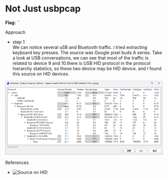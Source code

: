 # Not Just usbpcap 

**Flag:** ``

Approach

- step 1<br>
We can notice several uSB and Bluetooth traffic.
i tried extracting keyboard key presses.
The source was Google pixel buds A series.
Take a look at USB conversations, we can see that most of the traffic is related to device 9 and 10.there is USB HID protocol in the protocol hierarchy statistics,
 so these two device may be HID device.
and I found this source on HID devices.


![](https://github.com/adityachawla005/cryptonite_taskphase_Aditya/raw/main/TP2/Forensics/assets/hie.png)

References

- ![Source on HID](https://www.usb.org/document-library/device-class-definition-hid-111)

<br>
<br>




